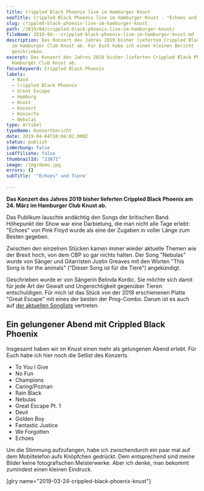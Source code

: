 ```yaml
---
title: Crippled Black Phoenix live im Hamburger Knust
seoTitle: Crippled Black Phoenix live im Hamburger Knust - "Echoes und Tiere"
slug: crippled-black-phoenix-live-im-hamburger-knust
path: /2019/04/crippled-black-phoenix-live-im-hamburger-knust/
fileName: 2019-04---crippled-black-phoenix-live-im-hamburger-knust.md
description: Das Konzert des Jahres 2019 bisher lieferten Crippled Black Phoenix
  im Hamburger Club Knust ab. Für Euch habe ich einen kleinen Bericht
  geschrieben.
excerpt: Das Konzert des Jahres 2019 bisher lieferten Crippled Black Phoenix im
  Hamburger Club Knust ab.
focusKeyword: Crippled Black Phoenix
labels:
  - Band
  - Crippled Black Phoenix
  - Great Escape
  - Hamburg
  - Knust
  - Konzert
  - Konzerte
  - Nebulas
type: Artikel
typeName: Konzertbericht
date: 2019-04-04T10:04:02.000Z
status: publish
isWerbung: false
isAffiliate: false
thumbnailId: "23871"
image: /img/demo.jpg
errors: {}
subTitle: '"Echoes" und Tiere'
  
---
```


**Das Konzert des Jahres 2019 bisher lieferten Crippled Black Phoenix am 24.
März im Hamburger Club Knust ab.**

Das Publikum lauschte andächtig den Songs der britischen Band. Höhepunkt der
Show war eine Darbietung, die man nicht alle Tage erlebt: "Echoes" von Pink
Floyd wurde als eine der Zugaben in voller Länge zum Besten gegeben.

Zwischen den einzelnen Stücken kamen immer wieder aktuelle Themen wie der Brexit
hoch, von dem CBP so gar nichts halten. Der Song "Nebulas" wurde von Sänger und
Gitarristen Justin Greaves mit den Worten "This Song is for the animals"
("Dieser Song ist für die Tiere") angekündigt.

Geschrieben wurde er von Sängerin Belinda Kordic. Sie möchte sich damit für jede
Art der Gewalt und Ungerechtigkeit gegenüber Tieren entschuldigen. Für mich ist
das Stück von der 2018 erschienenen Platte "Great Escape" mit eines der besten
der Prog-Combo. Darum ist es auch auf
[der aktuellen Songliste](/2019/03/10-songs-fuer-den-april/) vertreten.

## Ein gelungener Abend mit Crippled Black Phoenix

Insgesamt haben wir im Knust einen mehr als gelungenen Abend erlebt. Für Euch
habe ich hier noch die Setlist des Konzerts.

- To You I Give
- No Fun
- Champions
- Caring/Poznan
- Rain Black
- Nebulas
- Great Escape Pt. 1
- Devil
- Golden Boy
- Fantastic Justice
- We Forgotten
- Echoes

Um die Stimmung aufzufangen, habe ich zwischendurch ein paar mal auf dem
Mobiltelefon aufs Knöpfchen gedrückt. Dem entsprechend sind meine Bilder keine
fotografischen Meisterwerke. Aber ich denke, man bekommt zumindest einen kleinen
Eindruck.

[glry name="2019-03-24-crippled-black-phoenix-knust"]

  